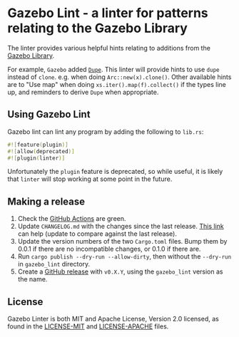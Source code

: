 # Gazebo Lint - a linter for patterns relating to the Gazebo Library

The linter provides various helpful hints relating to additions from the [Gazebo Library](https://github.com/facebookincubator/gazebo).

For example, `Gazebo` added [`Dupe`](https://docs.rs/gazebo/0.4.0/src/gazebo/dupe.rs.html). This linter will provide hints to use `dupe` instead of `clone`. e.g. when doing `Arc::new(x).clone()`.
Other available hints are to "Use map" when doing `xs.iter().map(f).collect()` if the types line up, and reminders to derive `Dupe` when appropriate.

## Using Gazebo Lint

Gazebo lint can lint any program by adding the following to `lib.rs`:

```rust
#![feature(plugin)]
#![allow(deprecated)]
#![plugin(linter)]
```

Unfortunately the `plugin` feature is deprecated, so while useful, it is likely that `linter` will stop working at some point in the future.

## Making a release
1. Check the [GitHub Actions](https://github.com/facebookincubator/gazebo_lint/actions) are green.
2. Update `CHANGELOG.md` with the changes since the last release. [This link](https://github.com/facebookincubator/gazebo_lint/compare/v0.1.0...main) can help (update to compare against the last release).
3. Update the version numbers of the two `Cargo.toml` files. Bump them by 0.0.1 if there are no incompatible changes, or 0.1.0 if there are.
4. Run `cargo publish --dry-run --allow-dirty`, then without the `--dry-run` in `gazebo_lint` directory.
5. Create a [GitHub release](https://github.com/facebookincubator/gazebo_lint/releases/new) with `v0.X.Y`, using the `gazebo_lint` version as the name.


## License

Gazebo Linter is both MIT and Apache License, Version 2.0 licensed, as found in the [LICENSE-MIT](LICENSE-MIT) and [LICENSE-APACHE](LICENSE-APACHE) files.
